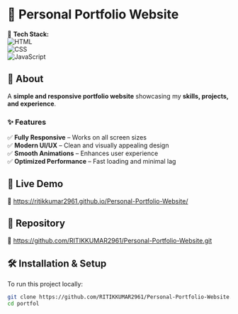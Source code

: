 # 🎨 Personal Portfolio Website  

🚀 **Tech Stack:**  
![HTML](https://img.shields.io/badge/HTML5-%23E34F26.svg?style=for-the-badge&logo=html5&logoColor=white)  
![CSS](https://img.shields.io/badge/CSS3-%231572B6.svg?style=for-the-badge&logo=css3&logoColor=white)  
![JavaScript](https://img.shields.io/badge/JavaScript-%23F7DF1E.svg?style=for-the-badge&logo=javascript&logoColor=black)  

## 📌 About  
A **simple and responsive portfolio website** showcasing my **skills, projects, and experience**.  

### ✨ Features  
✅ **Fully Responsive** – Works on all screen sizes  
✅ **Modern UI/UX** – Clean and visually appealing design  
✅ **Smooth Animations** – Enhances user experience  
✅ **Optimized Performance** – Fast loading and minimal lag  

## 🚀 Live Demo  
🔗 https://ritikkumar2961.github.io/Personal-Portfolio-Website/ 

## 📂 Repository  
🔗 https://github.com/RITIKKUMAR2961/Personal-Portfolio-Website.git 

## 🛠️ Installation & Setup  
To run this project locally:  
```bash
git clone https://github.com/RITIKKUMAR2961/Personal-Portfolio-Website.git
cd portfol

